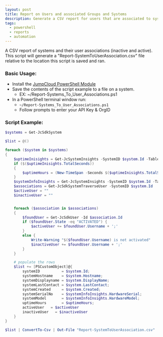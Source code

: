 ```yaml
---
layout: post
title: Report on Users and associated Groups and Systems
description: Generate a CSV report for users that are associated to systems and user groups
tags:
  - powershell
  - reports
  - automation
---
```


A CSV report of systems and their user associations (inactive and active). This script will generate a "Report-SystemToUserAssociation.csv" file relative to the location this script is saved and ran.

### Basic Usage:

* Install the [JumpCloud PowerShell Module](https://github.com/TheJumpCloud/support/wiki/Using-the-JumpCloud-PowerShell-Module)
* Save the contents of the script example to a file on a system.
  * EX: ~/Report-Systems_To_User_Associations.ps1
* In a PowerShell terminal window run:
  * `~/Report-Systems_To_User_Associations.ps1`
  * Follow prompts to enter your API Key & OrgID

### Script Example:

```powershell
$systems = Get-JcSdkSystem

$list = @()

foreach ($system in $systems)
{
    $uptimeInisights = Get-JcSystemInsights -SystemID $system.Id -Table Uptime
    if ($($uptimeInisights.TotalSeconds))
    {
        $uptimeHours = (New-TimeSpan -Seconds $($uptimeInisights.TotalSeconds)).TotalHours
    }
    $systemInfoInsights = Get-JcSystemInsights -SystemID $system.Id -Table SystemInfo
    $associations = Get-JcSdkSystemTraverseUser -SystemID $system.Id
    $activeUser = ""
    $inactiveUser = ""


    foreach ($association in $associations)
    {
        $foundUser = Get-JcSdkUser -Id $association.Id
        if ($foundUser.State -eq "ACTIVATED") {
            $activeUser += $foundUser.Username + ';'
        }
        else {
            Write-Warning "$($foundUser.Username) is not activated"
            $inactiveUser += $foundUser.Username + ';'
        }
    }

    # populate the rows
    $list += [PSCustomObject]@{
        systemID          = $system.Id;
        systemHostname    = $system.Hostname;
        systemDisplayname = $system.DisplayName;
        systemLastContact = $system.LastContact;
        systemCreated     = $system.Created;
        systemSerialNo    = $systemInfoInsights.HardwareSerial;
        systemModel       = $systemInfoInsights.HardwareModel;
        uptimeHours       = $uptimeHours;
        activeUser   = $activeUser
        inactiveUser   = $inactiveUser
    }
}

$list | ConvertTo-Csv | Out-File "Report-SystemToUserAssociation.csv"
```

